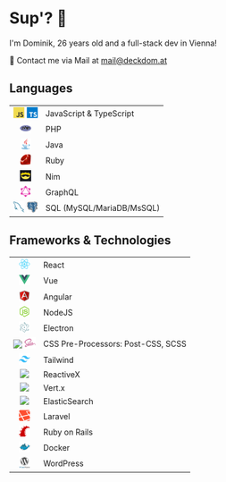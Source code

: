 # Sup'? :metal: 

I'm Dominik, 26 years old and a full-stack dev in Vienna!

:speech_balloon: Contact me via Mail at mail@deckdom.at

## Languages

<table>
  <tr>
    <td align="center"><img height="20" src="https://raw.githubusercontent.com/devicons/devicon/master/icons/javascript/javascript-original.svg"> <img height="20" src="https://raw.githubusercontent.com/devicons/devicon/master/icons/typescript/typescript-original.svg"></td>
    <td>JavaScript & TypeScript</td>
  </tr>
  <tr>
    <td align="center"><img height="20" src="https://raw.githubusercontent.com/devicons/devicon/master/icons/php/php-original.svg"></td>
    <td>PHP</td>
  </tr>
  <tr>
    <td align="center"><img height="20" src="https://raw.githubusercontent.com/devicons/devicon/master/icons/java/java-original.svg"></td>
    <td>Java</td>
  </tr>
    <tr>
    <td align="center"><img height="20" src="https://raw.githubusercontent.com/devicons/devicon/master/icons/ruby/ruby-original.svg"></td>
    <td>Ruby</td>
  </tr>
  <tr>
    <td align="center"><img height="20" src="https://raw.githubusercontent.com/github/explore/80688e429a7d4ef2fca1e82350fe8e3517d3494d/topics/nim/nim.png"></td>
    <td>Nim</td>
  </tr>
  <tr>
    <td align="center"><img height="20" src="https://raw.githubusercontent.com/devicons/devicon/master/icons/graphql/graphql-plain.svg"></td>
    <td>GraphQL</td>
  </tr>
  <tr>
    <td align="center"><img height="20" src="https://raw.githubusercontent.com/devicons/devicon/master/icons/mysql/mysql-original.svg">
    <img height="20" src="https://raw.githubusercontent.com/devicons/devicon/master/icons/postgresql/postgresql-original.svg"></td>
    <td>SQL (MySQL/MariaDB/MsSQL)</td>
  </tr>
 </table>

## Frameworks & Technologies

<table>
  <tr>
    <td align="center"><img height="20" src="https://raw.githubusercontent.com/devicons/devicon/master/icons/react/react-original.svg"></td>
    <td>React</td>
  </tr>
  <tr>
    <td align="center"><img height="20" src="https://raw.githubusercontent.com/devicons/devicon/master/icons/vuejs/vuejs-original.svg"></td>
    <td>Vue</td>
  </tr>
  <tr>
    <td align="center"><img height="20" src="https://raw.githubusercontent.com/devicons/devicon/master/icons/angularjs/angularjs-original.svg"></td>
    <td>Angular</td>
  </tr>
  <tr>
    <td align="center"><img height="20" src="https://raw.githubusercontent.com/devicons/devicon/master/icons/nodejs/nodejs-original.svg"></td>
    <td>NodeJS</td>
  </tr>
  <tr>
    <td align="center"><img height="20" src="https://raw.githubusercontent.com/devicons/devicon/master/icons/electron/electron-original.svg"></td>
    <td>Electron</td>
  </tr>
  <tr>
    <td align="center">
      <img height="20" src="https://refactoringui.nyc3.cdn.digitaloceanspaces.com/tailwind-logo.svg">
      <img height="20" src="https://raw.githubusercontent.com/devicons/devicon/master/icons/sass/sass-original.svg">
    </td>
    <td>CSS Pre-Processors: Post-CSS, SCSS
  </tr>
  <tr>
     <td align="center"><img height="20" src="https://raw.githubusercontent.com/devicons/devicon/master/icons/tailwindcss/tailwindcss-plain.svg"></td>
    <td>Tailwind</td>
  </tr>
  <tr>
    <td align="center"><img height="20" src="http://reactivex.io/assets/Rx_Icon.png"></td>
    <td>ReactiveX</td>
  </tr>
  <tr>
    <td align="center"><img height="20" src="https://vertx.io/assets/favicons/vertx-favicon-7/favicon-32x32.png"></td>
    <td>Vert.x</td>
  </tr>
  <tr>
    <td align="center"><img height="20" src="https://static-www.elastic.co/v3/assets/bltefdd0b53724fa2ce/blt36f2da8d650732a0/5d0823c3d8ff351753cbc99f/logo-elasticsearch-32-color.svg"></td>
    <td>ElasticSearch</td>
  </tr>
  <tr>
    <td align="center"><img height="20" src="https://raw.githubusercontent.com/devicons/devicon/master/icons/laravel/laravel-plain.svg"></td>
    <td>Laravel</td>
  </tr>
  <tr>
    <td align="center"><img height="20" src="https://raw.githubusercontent.com/devicons/devicon/master/icons/rails/rails-plain.svg"></td>
    <td>Ruby on Rails</td>
  </tr>
  <tr>
    <td align="center"><img height="20" src="https://raw.githubusercontent.com/devicons/devicon/master/icons/docker/docker-original.svg"></td>
    <td>Docker</td>
  </tr>
  <tr>
    <td align="center"><img height="20" src="https://raw.githubusercontent.com/devicons/devicon/master/icons/wordpress/wordpress-original.svg"></td>
    <td>WordPress</td>
  </tr>
</table>
